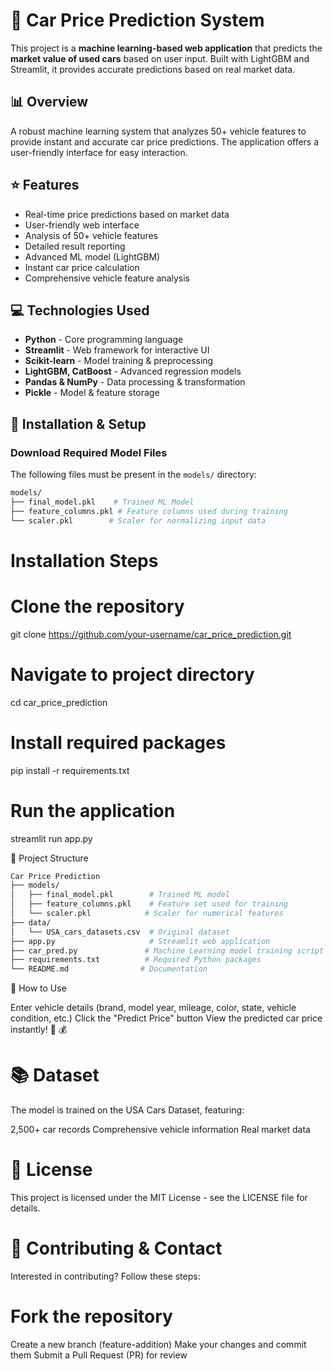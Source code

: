 # 🚗 Car Price Prediction System

This project is a **machine learning-based web application** that predicts the **market value of used cars** based on user input. Built with LightGBM and Streamlit, it provides accurate predictions based on real market data.

## 📊 Overview

A robust machine learning system that analyzes 50+ vehicle features to provide instant and accurate car price predictions. The application offers a user-friendly interface for easy interaction.

## ⭐ Features

* Real-time price predictions based on market data
* User-friendly web interface
* Analysis of 50+ vehicle features
* Detailed result reporting
* Advanced ML model (LightGBM)
* Instant car price calculation
* Comprehensive vehicle feature analysis

## 💻 Technologies Used

* **Python** - Core programming language
* **Streamlit** - Web framework for interactive UI
* **Scikit-learn** - Model training & preprocessing
* **LightGBM, CatBoost** - Advanced regression models
* **Pandas & NumPy** - Data processing & transformation
* **Pickle** - Model & feature storage

## 🔧 Installation & Setup

### Download Required Model Files
The following files must be present in the `models/` directory:
```bash
models/
├── final_model.pkl    # Trained ML Model
├── feature_columns.pkl # Feature columns used during training
└── scaler.pkl        # Scaler for normalizing input data
```
# Installation Steps
# Clone the repository
git clone https://github.com/your-username/car_price_prediction.git

# Navigate to project directory
cd car_price_prediction

# Install required packages
pip install -r requirements.txt

# Run the application
streamlit run app.py

📂 Project Structure
```bash
Car Price Prediction
├── models/
│   ├── final_model.pkl        # Trained ML model
│   ├── feature_columns.pkl    # Feature set used for training
│   └── scaler.pkl            # Scaler for numerical features
├── data/
│   └── USA_cars_datasets.csv  # Original dataset
├── app.py                     # Streamlit web application
├── car_pred.py               # Machine Learning model training script
├── requirements.txt          # Required Python packages
└── README.md                # Documentation
```

🎯 How to Use

Enter vehicle details (brand, model year, mileage, color, state, vehicle condition, etc.)
Click the "Predict Price" button
View the predicted car price instantly! 🚗 💰

# 📚 Dataset
The model is trained on the USA Cars Dataset, featuring:

2,500+ car records
Comprehensive vehicle information
Real market data

# 📝 License
This project is licensed under the MIT License - see the LICENSE file for details.
# 🤝 Contributing & Contact
Interested in contributing? Follow these steps:

# Fork the repository
Create a new branch (feature-addition)
Make your changes and commit them
Submit a Pull Request (PR) for review
